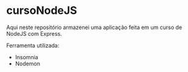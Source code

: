 # cursoNodeJS
Aqui neste repositório armazenei uma aplicação feita em um curso de NodeJS com Express.

Ferramenta utilizada:
- Insomnia
- Nodemon

